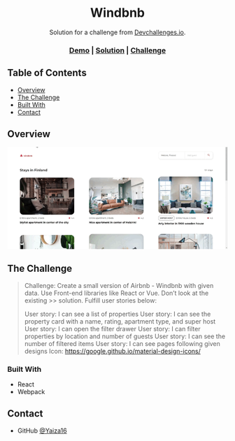 <h1  align="center">Windbnb</h1>
<div  align="center">
Solution for a challenge from <a  href="http://devchallenges.io"  target="_blank">Devchallenges.io</a>.
</div>

<div  align="center">
<h3>
<a  href="https://windbnb-yv.netlify.app/">Demo</a>
<span> | </span>
<a  href="https://devchallenges.io/solutions/VJmFnaO3pVeypHQ1Atly">Solution</a>
<span> | </span>
<a  href="https://devchallenges.io/challenges/3JFYedSOZqAxYuOCNmYD">Challenge</a>
</h3>

</div>



## Table of Contents
-  [Overview](#overview)
-  [The Challenge](#the-challenge)
-  [Built With](#built-with)
-  [Contact](#contact)


  
## Overview
![Gif for the windbnb](./public/assets/video/overview.gif)


## The Challenge
> Challenge: Create a small version of Airbnb - Windbnb with given data. Use Front-end libraries like React or Vue. Don’t look at the existing >> solution. Fulfill user stories below:
> 
> User story: I can see a list of properties
> User story: I can see the property card with a name, rating, apartment type, and super host
> User story: I can open the filter drawer
> User story: I can filter properties by location and number of guests
> User story: I can see the number of filtered items
> User story: I can see pages following given designs
> Icon: https://google.github.io/material-design-icons/


### Built With
-  React
- Webpack



## Contact
- GitHub [@Yaiza16](https://github.com/yaiza16)

